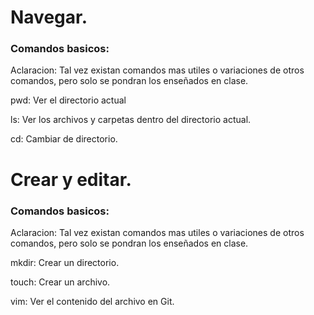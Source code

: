 # Navegar.

### Comandos basicos:

Aclaracion: Tal vez existan comandos mas utiles o variaciones de otros comandos, pero solo se pondran los enseñados en clase.

pwd: Ver el directorio actual

ls: Ver los archivos y carpetas dentro del directorio actual.

cd: Cambiar de directorio. 

# Crear y editar. 

### Comandos basicos: 

Aclaracion: Tal vez existan comandos mas utiles o variaciones de otros comandos, pero solo se pondran los enseñados en clase.

mkdir: Crear un directorio.

touch: Crear un archivo. 

vim: Ver el contenido del archivo en Git.